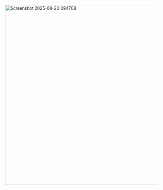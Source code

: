 <img width="1461" height="594" alt="Screenshot 2025-08-20 094708" src="https://github.com/user-attachments/assets/586f4e9e-81ff-45be-8b1c-821ebe39c793" />
